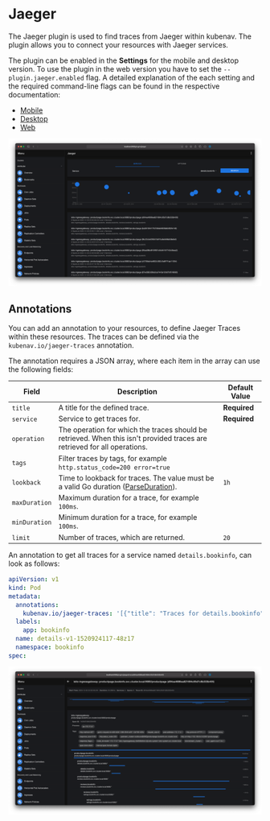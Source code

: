 # Jaeger

The Jaeger plugin is used to find traces from Jaeger within kubenav. The plugin allows you to connect your resources with Jaeger services.

The plugin can be enabled in the **Settings** for the mobile and desktop version. To use the plugin in the web version you have to set the `--plugin.jaeger.enabled` flag. A detailed explanation of the each setting and the required command-line flags can be found in the respective documentation:

- [Mobile](../mobile/settings.md#jaeger)
- [Desktop](../desktop/settings.md#jaeger)
- [Web](../web/command-line-flags.md)

![Jaeger Overview](../images/plugins/jaeger-overview.png)

## Annotations

You can add an annotation to your resources, to define Jaeger Traces within these resources. The traces can be defined via the `kubenav.io/jaeger-traces` annotation.

The annotation requires a JSON array, where each item in the array can use the following fields:

| Field | Description | Default Value |
| ----- | ----------- | ------------- |
| `title` | A title for the defined trace. | **Required** |
| `service` | Service to get traces for. | **Required** |
| `operation` | The operation for which the traces should be retrieved. When this isn't provided traces are retrieved for all operations. | |
| `tags` | Filter traces by tags, for example `http.status_code=200 error=true` | |
| `lookback` | Time to lookback for traces. The value must be a valid Go duration ([ParseDuration](https://golang.org/pkg/time/#ParseDuration)). | `1h` |
| `maxDuration` | Maximum duration for a trace, for example `100ms`. | |
| `minDuration` | Minimum duration for a trace, for example `100ms`. | |
| `limit` | Number of traces, which are returned. | `20` |

An annotation to get all traces for a service named `details.bookinfo`, can look as follows:

```yaml
apiVersion: v1
kind: Pod
metadata:
  annotations:
    kubenav.io/jaeger-traces: '[{"title": "Traces for details.bookinfo", "service": "details.bookinfo"}]'
  labels:
    app: bookinfo
  name: details-v1-1520924117-48z17
  namespace: bookinfo
spec:
```

![Jaeger Details](../images/plugins/jaeger-details.png)
